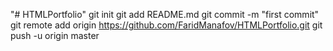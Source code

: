 "# HTMLPortfolio"  git init git add README.md git commit -m "first commit" git remote add origin https://github.com/FaridManafov/HTMLPortfolio.git git push -u origin master

